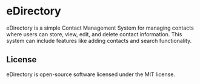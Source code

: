 # eDirectory
eDirectory is a simple Contact Management System for managing contacts where users can store, view, edit, and delete contact information. This system can include features like adding contacts and search functionality.

## License
eDirectory is open-source software licensed under the MIT license.
